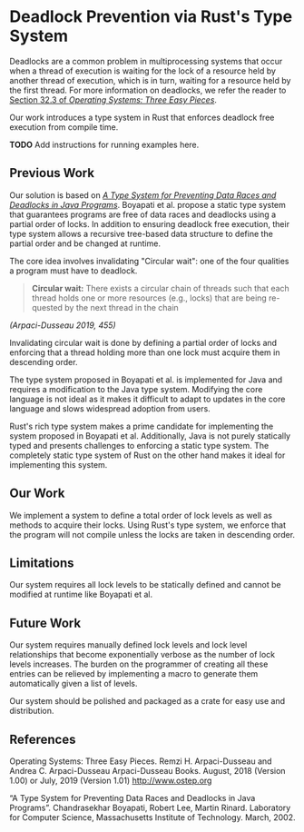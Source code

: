 # Deadlock Prevention via Rust's Type System

Deadlocks are a common problem in multiprocessing systems that occur when a thread of execution is waiting for the lock of a resource held by another thread of execution, which is in turn, waiting for a resource held by the first thread. For more information on deadlocks, we refer the reader to [Section 32.3 of *Operating Systems: Three Easy Pieces*](https://pages.cs.wisc.edu/~remzi/OSTEP/threads-bugs.pdf).

Our work introduces a type system in Rust that enforces deadlock free execution from compile time.

**TODO** Add instructions for running examples here.

## Previous Work

Our solution is based on [*A Type System for Preventing Data Races and Deadlocks in Java Programs*](#references). Boyapati et al. propose a static type system that guarantees programs are free of data races and deadlocks using a partial order of locks. In addition to ensuring deadlock free execution, their type system allows a recursive tree-based data structure to define the partial order and be changed at runtime.

The core idea involves invalidating "Circular wait": one of the four qualities a program must have to deadlock.

> **Circular wait:** There exists a circular chain of threads such that each thread holds one or more resources (e.g., locks) that are being re-quested by the next thread in the chain

*(Arpaci-Dusseau 2019, 455)*

Invalidating circular wait is done by defining a partial order of locks and enforcing that a thread holding more than one lock must acquire them in descending order.

The type system proposed in Boyapati et al. is implemented for Java and requires a modification to the Java type system. Modifying the core language is not ideal as it makes it difficult to adapt to updates in the core language and slows widespread adoption from users.

Rust's rich type system makes a prime candidate for implementing the system proposed in Boyapati et al. Additionally, Java is not purely statically typed and presents challenges to enforcing a static type system. The completely static type system of Rust on the other hand makes it ideal for implementing this system.

## Our Work

We implement a system to define a total order of lock levels as well as methods to acquire their locks. Using Rust's type system, we enforce that the program will not compile unless the locks are taken in descending order.

## Limitations

Our system requires all lock levels to be statically defined and cannot be modified at runtime like Boyapati et al.

## Future Work

Our system requires manually defined lock levels and lock level relationships that become exponentially verbose as the number of lock levels increases. The burden on the programmer of creating all these entries can be relieved by implementing a macro to generate them automatically given a list of levels.

Our system should be polished and packaged as a crate for easy use and distribution.

## References

Operating Systems: Three Easy Pieces. Remzi H. Arpaci-Dusseau and Andrea C. Arpaci-Dusseau Arpaci-Dusseau Books. August, 2018 (Version 1.00) or July, 2019 (Version 1.01) http://www.ostep.org

“A Type System for Preventing Data Races and Deadlocks in Java Programs”. Chandrasekhar Boyapati, Robert Lee, Martin Rinard. Laboratory for Computer Science, Massachusetts Institute of Technology. March, 2002.

